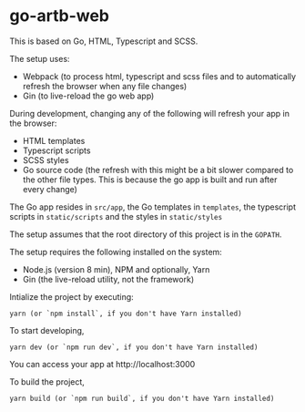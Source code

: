 # go-artb-web

This is based on Go, HTML, Typescript and SCSS.

The setup uses:

- Webpack (to process html, typescript and scss files and to automatically refresh the browser when any file changes)
- Gin (to live-reload the go web app)

During development, changing any of the following will refresh your app in the browser:

- HTML templates
- Typescript scripts
- SCSS styles
- Go source code (the refresh with this might be a bit slower compared to the other file types. This is because the go app is built and run after every change)

The Go app resides in `src/app`, the Go templates in `templates`, the typescript scripts in `static/scripts` and the styles in `static/styles`

The setup assumes that the root directory of this project is in the `GOPATH`.

The setup requires the following installed on the system:

- Node.js (version 8 min), NPM and optionally, Yarn
- Gin (the live-reload utility, not the framework)

Intialize the project by executing:

```
yarn (or `npm install`, if you don't have Yarn installed)
```

To start developing,

```
yarn dev (or `npm run dev`, if you don't have Yarn installed)
```

You can access your app at http://localhost:3000

To build the project,

```
yarn build (or `npm run build`, if you don't have Yarn installed)
```
